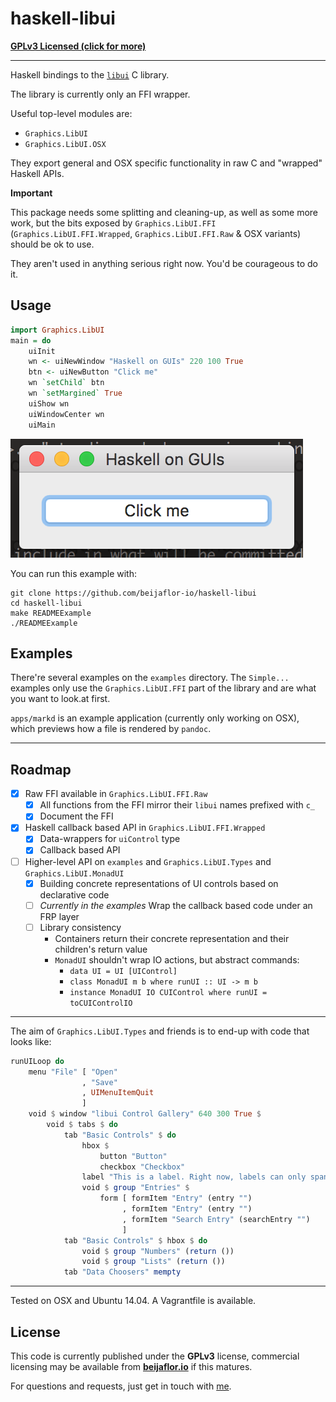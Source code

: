 # haskell-libui
[**GPLv3 Licensed (click for more)**](#license)
- - -

Haskell bindings to the [`libui`](https://github.com/andlabs/libui) C library.

The library is currently only an FFI wrapper.

Useful top-level modules are:
- `Graphics.LibUI`
- `Graphics.LibUI.OSX`

They export general and OSX specific functionality in raw C and "wrapped"
Haskell APIs.

**Important**

This package needs some splitting and cleaning-up, as well as some more work,
but the bits exposed by `Graphics.LibUI.FFI` (`Graphics.LibUI.FFI.Wrapped`,
`Graphics.LibUI.FFI.Raw` & OSX variants) should be ok to use.

They aren't used in anything serious right now. You'd be courageous to do it.

## Usage
```haskell
import Graphics.LibUI
main = do
    uiInit
    wn <- uiNewWindow "Haskell on GUIs" 220 100 True
    btn <- uiNewButton "Click me"
    wn `setChild` btn
    wn `setMargined` True
    uiShow wn
    uiWindowCenter wn
    uiMain
```
![](/screenshot.png)

You can run this example with:
```
git clone https://github.com/beijaflor-io/haskell-libui
cd haskell-libui
make READMEExample
./READMEExample
```

## Examples

There're several examples on the `examples` directory. The `Simple...` examples
only use the `Graphics.LibUI.FFI` part of the library and are what you want to
look.at first.

`apps/markd` is an example application (currently only working on OSX), which
previews how a file is rendered by `pandoc`.

- - -
## Roadmap

- [x] Raw FFI available in `Graphics.LibUI.FFI.Raw`
  * [x] All functions from the FFI mirror their `libui` names prefixed with `c_`
  * [x] Document the FFI
- [x] Haskell callback based API in `Graphics.LibUI.FFI.Wrapped`
  * [x] Data-wrappers for `uiControl` type
  * [x] Callback based API
- [ ] Higher-level API on `examples` and `Graphics.LibUI.Types` and
      `Graphics.LibUI.MonadUI`
  * [x] Building concrete representations of UI controls based on declarative
        code
  * [ ] _Currently in the examples_ Wrap the callback based code under an FRP
        layer
  * [ ] Library consistency
      - Containers return their concrete representation and their children's
        return value
      - `MonadUI` shouldn't wrap IO actions, but abstract commands:
        * `data UI = UI [UIControl]`
        * `class MonadUI m b where runUI :: UI -> m b`
        * `instance MonadUI IO CUIControl where runUI = toCUIControlIO`

- - -

The aim of `Graphics.LibUI.Types` and friends is to end-up with code that looks
like:
```haskell
runUILoop do
    menu "File" [ "Open"
                , "Save"
                , UIMenuItemQuit
                ]
    void $ window "libui Control Gallery" 640 300 True $
        void $ tabs $ do
            tab "Basic Controls" $ do
                hbox $
                    button "Button"
                    checkbox "Checkbox"
                label "This is a label. Right now, labels can only span one line."
                void $ group "Entries" $
                    form [ formItem "Entry" (entry "")
                         , formItem "Entry" (entry "")
                         , formItem "Search Entry" (searchEntry "")
                         ]
            tab "Basic Controls" $ hbox $ do
                void $ group "Numbers" (return ())
                void $ group "Lists" (return ())
            tab "Data Choosers" mempty
```

- - -

Tested on OSX and Ubuntu 14.04. A Vagrantfile is available.

## License
This code is currently published under the **GPLv3** license, commercial
licensing may be available from [**beijaflor.io**](https://beijaflor.io) if this
matures.

For questions and requests, just get in touch with
[me](https://github.com/yamadapc).
